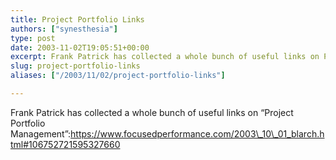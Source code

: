 ```yaml
---
title: Project Portfolio Links
authors: ["synesthesia"]
type: post
date: 2003-11-02T19:05:51+00:00
excerpt: Frank Patrick has collected a whole bunch of useful links on Project Portfolio Management
slug: project-portfolio-links 
aliases: ["/2003/11/02/project-portfolio-links"]

---
```

Frank Patrick has collected a whole bunch of useful links on &#8220;Project Portfolio Management&#8221;:https://www.focusedperformance.com/2003\_10\_01_blarch.html#106752721595327660